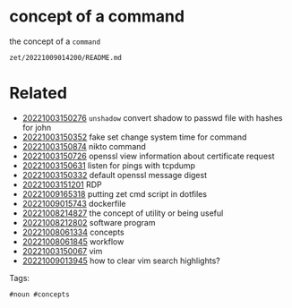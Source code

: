 # concept of a command

the concept of a `command`

` zet/20221009014200/README.md `

# Related

- [20221003150276](/zet/20221003150276/README.md) `unshadow` convert shadow to passwd file with hashes for john
- [20221003150352](/zet/20221003150352/README.md) fake set change system time for command
- [20221003150874](/zet/20221003150874/README.md) nikto command
- [20221003150726](/zet/20221003150726/README.md) openssl view information about certificate request
- [20221003150631](/zet/20221003150631/README.md) listen for pings with tcpdump
- [20221003150332](/zet/20221003150332/README.md) default openssl message digest
- [20221003151201](/zet/20221003151201/README.md) RDP
- [20221009165318](/zet/20221009165318/README.md) putting zet cmd script in dotfiles
- [20221009015743](/zet/20221009015743/README.md) dockerfile
- [20221008214827](/zet/20221008214827/README.md) the concept of utility or being useful
- [20221008212802](/zet/20221008212802/README.md) software program
- [20221008061334](/zet/20221008061334/README.md) concepts
- [20221008061845](/zet/20221008061845/README.md) workflow
- [20221003150067](/zet/20221003150067/README.md) vim
- [20221009013945](/zet/20221009013945/README.md) how to clear vim search highlights?

Tags:

    #noun #concepts
